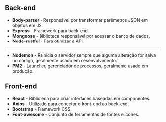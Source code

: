 ## Back-end

- **Body-parser** - Responsável por transformar parêmetros JSON em objetos em JS.
- **Express** - Framework para back-end.
- **Mongoose** - Biblioteca responsável por acessar o banco de dados.
- **Node-restful** - Para otimizar a API.
****
- **Nodemon** - Reinicia o servidor sempre que alguma alteração for salva no código, geralmente usado em desenvolvimento.
- **PM2** - Launcher, gerenciador de processos, geralmente usado em produção.

## Front-end

- **React** - Biblioteca para criar interfaces baseadas em componentes.
- **Axios** - Utilizado para conectar o front-end ao back-end.
- **Bootstrap** - Framework CSS.
- **Font-awesome** - Conjunto de ferramentas de fontes e ícones.